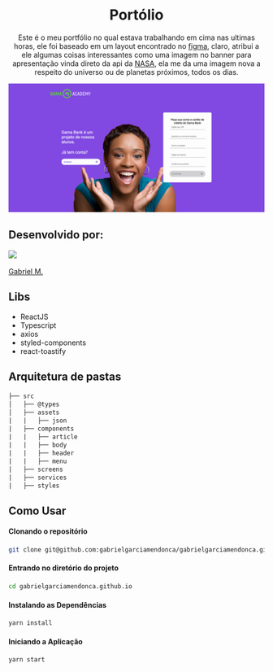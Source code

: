 
<h1 align="center">Portólio</h1>

<p align="center">Este é o meu portfólio no qual estava trabalhando em cima nas ultimas horas, ele foi baseado em um layout encontrado no <a href="https://www.figma.com/file/65jqO6WQdYUXxI0yOL4VfA/Porto" target="_blank">figma</a>, claro, atribui a ele algumas coisas interessantes como uma imagem no banner para apresentação vinda direto da api da <a href="https://api.nasa.gov/" target="_blank">NASA</a>, ela me da uma imagem nova a respeito do universo ou de planetas próximos, todos os dias.</p>

<img src="https://raw.githubusercontent.com/igorsantos97/bank-acc-react/main/docs/home-print.png" />

## Desenvolvido por: 
 
<a href="https://cutt.ly/SlOQcBf" target="_blank"> 
<img src="https://cutt.ly/1lOlfra" width="90"/></a>     

<a href="https://cutt.ly/SlOQcBf" rel="nofollow">Gabriel M.</a> 

## Libs

- ReactJS
- Typescript
- axios
- styled-components
- react-toastify

## Arquitetura de pastas

```
├── src
│   ├── @types
│   ├── assets
|   |   ├── json
|   ├── components
|   |   ├── article
|   |   ├── body
|   |   ├── header
|   |   ├── menu
|   ├── screens
|   ├── services
|   ├── styles
```

## Como Usar

#### Clonando o repositório

```bash
git clone git@github.com:gabrielgarciamendonca/gabrielgarciamendonca.github.io.git
```

#### Entrando no diretório do projeto

```bash
cd gabrielgarciamendonca.github.io
```

#### Instalando as Dependências

```bash
yarn install
```

#### Iniciando a Aplicação

```bash
yarn start
```
